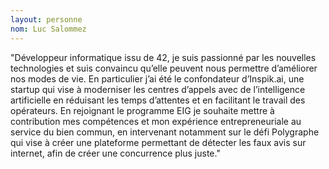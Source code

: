 ```yaml
---
layout: personne
nom: Luc Salommez
---
```


"Développeur informatique issu de 42, je suis passionné par les nouvelles technologies et suis convaincu qu’elle peuvent nous permettre d’améliorer nos modes de vie. En particulier j’ai été le confondateur d’Inspik.ai, une startup qui vise à moderniser les centres d’appels avec de l’intelligence artificielle en réduisant les temps d’attentes et en facilitant le travail des opérateurs.  En rejoignant le programme EIG je souhaite mettre à contribution mes compétences et mon expérience entrepreneuriale au service du bien commun, en intervenant notamment sur le défi Polygraphe qui vise à créer une plateforme permettant de détecter les faux avis sur internet, afin de créer une concurrence plus juste."